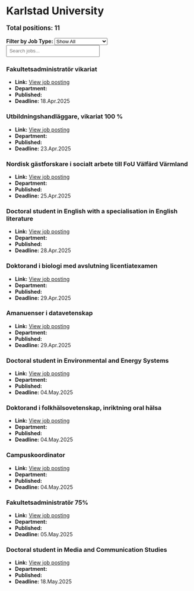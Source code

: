 # Karlstad University
<p style="font-size: 1.2em; font-weight: bold;">Total positions: 11</p>


<div id="filters" style="margin: 1em 0;">
  <label for="filterType"><strong>Filter by Job Type:</strong></label>
  <select id="filterType" style="margin-right: 1em;">
    <option value="">Show All</option>
    <option value="PhD">PhD</option>
    <option value="Postdoc/Researcher">Postdoc/Researcher</option>
    <option value="Lecturer/Professor">Lecturer/Professor</option>
    <option value="Research Engineer">Research Engineer</option>    
    <option value="Other">Other</option>
  </select>
  <input type="text" id="jobFilter" placeholder="Search jobs..." style="padding: 0.5em; width: 50%;">
</div>

<div id="jobList">
<div class="job" data-type="None" style="margin-bottom: 1.5em;">

</div>

<div class="job" data-type="Other" style="margin-bottom: 1.5em;">
<h3>Fakultetsadministratör vikariat</h3>

- **Link:** [View job posting](https://kau.varbi.com/en/what:job/jobID:811405/iframeEmbedded:0/where:4)
- **Department:** 
- **Published:** 
- **Deadline:** 18.Apr.2025

</div>

<div class="job" data-type="Other" style="margin-bottom: 1.5em;">
<h3>Utbildningshandläggare, vikariat 100 %</h3>

- **Link:** [View job posting](https://kau.varbi.com/en/what:job/jobID:813022/iframeEmbedded:0/where:4)
- **Department:** 
- **Published:** 
- **Deadline:** 23.Apr.2025

</div>

<div class="job" data-type="Other" style="margin-bottom: 1.5em;">
<h3>Nordisk gästforskare i socialt arbete till FoU Välfärd Värmland</h3>

- **Link:** [View job posting](https://kau.varbi.com/en/what:job/jobID:801169/iframeEmbedded:0/where:4)
- **Department:** 
- **Published:** 
- **Deadline:** 25.Apr.2025

</div>

<div class="job" data-type="PhD" style="margin-bottom: 1.5em;">
<h3>Doctoral student in English with a specialisation in English literature</h3>

- **Link:** [View job posting](https://kau.varbi.com/en/what:job/jobID:795758/iframeEmbedded:0/where:4)
- **Department:** 
- **Published:** 
- **Deadline:** 28.Apr.2025

</div>

<div class="job" data-type="Other" style="margin-bottom: 1.5em;">
<h3>Doktorand i biologi med avslutning licentiatexamen</h3>

- **Link:** [View job posting](https://kau.varbi.com/en/what:job/jobID:804400/iframeEmbedded:0/where:4)
- **Department:** 
- **Published:** 
- **Deadline:** 29.Apr.2025

</div>

<div class="job" data-type="Other" style="margin-bottom: 1.5em;">
<h3>Amanuenser i datavetenskap</h3>

- **Link:** [View job posting](https://kau.varbi.com/en/what:job/jobID:811114/iframeEmbedded:0/where:4)
- **Department:** 
- **Published:** 
- **Deadline:** 29.Apr.2025

</div>

<div class="job" data-type="PhD" style="margin-bottom: 1.5em;">
<h3>Doctoral student in Environmental and Energy Systems</h3>

- **Link:** [View job posting](https://kau.varbi.com/en/what:job/jobID:793079/iframeEmbedded:0/where:4)
- **Department:** 
- **Published:** 
- **Deadline:** 04.May.2025

</div>

<div class="job" data-type="Other" style="margin-bottom: 1.5em;">
<h3>Doktorand i folkhälsovetenskap, inriktning oral hälsa</h3>

- **Link:** [View job posting](https://kau.varbi.com/en/what:job/jobID:799415/iframeEmbedded:0/where:4)
- **Department:** 
- **Published:** 
- **Deadline:** 04.May.2025

</div>

<div class="job" data-type="Other" style="margin-bottom: 1.5em;">
<h3>Campuskoordinator</h3>

- **Link:** [View job posting](https://kau.varbi.com/en/what:job/jobID:817154/iframeEmbedded:0/where:4)
- **Department:** 
- **Published:** 
- **Deadline:** 04.May.2025

</div>

<div class="job" data-type="Other" style="margin-bottom: 1.5em;">
<h3>Fakultetsadministratör 75%</h3>

- **Link:** [View job posting](https://kau.varbi.com/en/what:job/jobID:817989/iframeEmbedded:0/where:4)
- **Department:** 
- **Published:** 
- **Deadline:** 05.May.2025

</div>

<div class="job" data-type="PhD" style="margin-bottom: 1.5em;">
<h3>Doctoral student in Media and Communication Studies</h3>

- **Link:** [View job posting](https://kau.varbi.com/en/what:job/jobID:806004/iframeEmbedded:0/where:4)
- **Department:** 
- **Published:** 
- **Deadline:** 18.May.2025
</div></div>

<script>
document.addEventListener("DOMContentLoaded", function () {
  const typeSelect = document.getElementById('filterType');
  const textInput = document.getElementById('jobFilter');
  const jobBlocks = document.querySelectorAll('.job');

  function updateDisplay() {
    const selected = typeSelect.value.toLowerCase();
    const query = textInput.value.toLowerCase();

    jobBlocks.forEach(job => {
      const jobType = (job.dataset.type || "").toLowerCase();
      const matchesType = !selected || jobType === selected;
      const matchesQuery = job.textContent.toLowerCase().includes(query);
      job.style.display = (matchesType && matchesQuery) ? '' : 'none';
    });
  }

  typeSelect.addEventListener('change', updateDisplay);
  textInput.addEventListener('input', updateDisplay);
});
</script>
